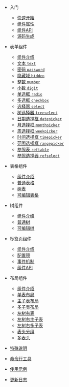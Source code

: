* 入门

  * [快速开始](quickstart.md)
  * [组件属性](compprops.md)
  * [组件API](compapi.md)
  * [源码生成](compsrc.md)

* 表单组件

  * [组件介绍](form/README.md)
  * [文本 `text`](form/text.md)
  * [密码 `password`](form/password.md)
  * [隐藏域 `hidden`](form/hidden.md)
  * [整数 `number`](form/number.md)
  * [小数 `digit`](form/digit.md)
  * [单选框 `radio`](form/radio.md)
  * [多选框 `checkbox`](form/checkbox.md)
  * [选择器 `select`](form/select.md)
  * [树选择器 `treeselect`](form/treeselect.md)
  * [日期选择框 `datepicker`](form/datepicker.md)
  * [月选择框 `monthpicker`](form/monthpicker.md)
  * [周选择框 `weekpicker`](form/weekpicker.md)
  * [时间选择框 `timepicker`](form/timepicker.md)
  * [范围选择框 `rangepicker`](form/rangepicker.md)
  * [参照表 `reftable`](form/custom/reftable.md)
  * [参照选择器 `refselect`](form/custom/refselect.md)

* 表格组件

  * [组件介绍](table/README.md)
  * [普通表格](table/normal.md)
  * [树表](table/treetable.md)
  * [可编辑表格](table/editable.md)

* 树组件

  * [组件介绍](tree/README.md)
  * [普通树](tree/normal.md)
  * [可编辑树](tree/editable.md)

* 标签页组件

  * [组件介绍](tabs/README.md)
  * [配置项](tabs/config.md)
  * [事件机制](tabs/events.md)
  * [组件API](tabs/api.md)

* 布局组件

  * [组件介绍](layout/README.md)
  * [单表布局](layout/table.md)
  * [主子表布局](layout/child.md)
  * [多子表布局](layout/children.md)
  * [左树右表](layout/ltreertable.md)
  * [左树右主子表](layout/ltreerchild.md)
  * [左树右多子表](layout/ltreerchildren.md)
  * [表头分组](layout/hgroup.md)
  * [多表头](layout/multiheaders.md)

* [特殊说明](description.md)
* [命令行工具](cli.md)
* [使用示例](examples.md)
* [更新日志](changelog.md)
